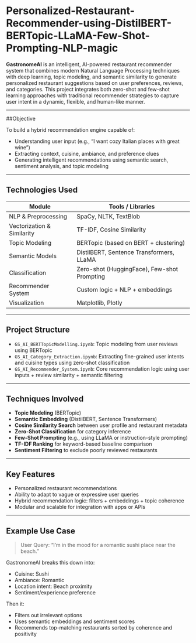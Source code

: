 # Personalized-Restaurant-Recommender-using-DistilBERT-BERTopic-LLaMA-Few-Shot-Prompting-NLP-magic
**GastronomeAI** is an intelligent, AI-powered restaurant recommender system that combines modern Natural Language Processing techniques with deep learning, topic modeling, and semantic similarity to generate personalized restaurant suggestions based on user preferences, reviews, and categories.
This project integrates both zero-shot and few-shot learning approaches with traditional recommender strategies to capture user intent in a dynamic, flexible, and human-like manner.

---

##Objective

To build a hybrid recommendation engine capable of:
- Understanding user input (e.g., “I want cozy Italian places with great wine”)
- Extracting context, cuisine, ambiance, and preference clues
- Generating intelligent recommendations using semantic search, sentiment analysis, and topic modeling

---

##  Technologies Used

| Module                     | Tools / Libraries                            |
|---------------------------|----------------------------------------------|
| NLP & Preprocessing       | SpaCy, NLTK, TextBlob                        |
| Vectorization & Similarity| TF-IDF, Cosine Similarity                    |
| Topic Modeling            | BERTopic (based on BERT + clustering)       |
| Semantic Models           | DistilBERT, Sentence Transformers, LLaMA     |
| Classification            | Zero-shot (HuggingFace), Few-shot Prompting |
| Recommender System        | Custom logic + NLP + embeddings              |
| Visualization             | Matplotlib, Plotly                          |

---

##  Project Structure

- `GS_AI_BERTTopicModelling.ipynb`: Topic modeling from user reviews using BERTopic
- `GS_AI_Category_Extraction.ipynb`: Extracting fine-grained user intents and cuisine types using zero-shot classification
- `GS_AI_Recommender_System.ipynb`: Core recommendation logic using user inputs + review similarity + semantic filtering

---

##  Techniques Involved

-  **Topic Modeling** (BERTopic)
- **Semantic Embedding** (DistilBERT, Sentence Transformers)
- **Cosine Similarity Search** between user profile and restaurant metadata
- **Zero-Shot Classification** for category inference
-  **Few-Shot Prompting** (e.g., using LLaMA or instruction-style prompting)
-  **TF-IDF Ranking** for keyword-based baseline comparison
-  **Sentiment Filtering** to exclude poorly reviewed restaurants

---

##  Key Features

- Personalized restaurant recommendations
- Ability to adapt to vague or expressive user queries
- Hybrid recommendation logic: filters + embeddings + topic coherence
- Modular and scalable for integration with apps or APIs

---

##  Example Use Case

> User Query: “I’m in the mood for a romantic sushi place near the beach.”

GastronomeAI breaks this down into:
- Cuisine: Sushi
- Ambiance: Romantic
- Location intent: Beach proximity
- Sentiment/experience preference

Then it:
- Filters out irrelevant options
- Uses semantic embeddings and sentiment scores
- Recommends top-matching restaurants sorted by coherence and positivity
